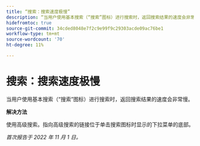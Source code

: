 ```yaml
---
title: “搜索：搜索速度极慢”
description: “当用户使用基本搜索（“搜索”图标）进行搜索时，返回搜索结果的速度会非常慢。”
hidefromtoc: true
source-git-commit: 34cded8048e7f2c9e99f9c29303acde09ac76be1
workflow-type: tm+mt
source-wordcount: '70'
ht-degree: 11%

---
```



# 搜索：搜索速度极慢

当用户使用基本搜索（“搜索”图标）进行搜索时，返回搜索结果的速度会非常慢。

**解决方法**

使用高级搜索。指向高级搜索的链接位于单击搜索图标时显示的下拉菜单的底部。

_首次报告于 2022 年 11 月 1 日。_

